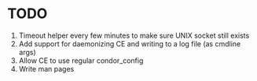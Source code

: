 TODO
====
1. Timeout helper every few minutes to make sure UNIX socket still exists
1. Add support for daemonizing CE and writing to a log file (as cmdline args)
1. Allow CE to use regular condor_config
1. Write man pages
